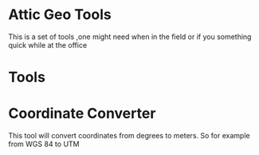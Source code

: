 # Attic Geo Tools

  This is a set of tools ,one might need when in the field or if you something quick while at the office

# Tools
  # Coordinate Converter
   This tool will convert coordinates from degrees to meters. So for example from WGS 84 to UTM 
